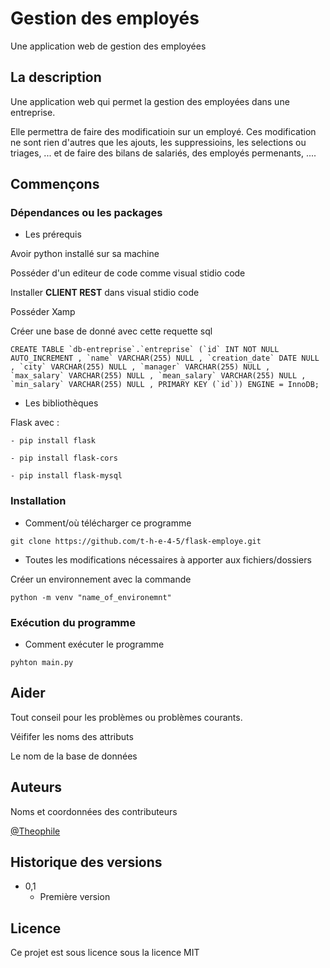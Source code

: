 # Gestion des employés

Une application web de gestion des employées

## La description

Une application web qui permet la gestion des employées dans une entreprise.

Elle permettra de faire des modificatioin sur un employé. Ces modification ne sont rien d'autres que les ajouts, les suppressioins, les selections ou triages, ... 
et de faire des bilans de salariés, des employés permenants, ....  

## Commençons

### Dépendances ou les packages 

* Les prérequis

Avoir python installé sur sa machine 

Posséder d'un editeur de code comme visual stidio code 

Installer **CLIENT REST** dans visual stidio code

Posséder Xamp 

Créer une base de donné avec cette requette sql 
```
CREATE TABLE `db-entreprise`.`entreprise` (`id` INT NOT NULL AUTO_INCREMENT , `name` VARCHAR(255) NULL , `creation_date` DATE NULL , `city` VARCHAR(255) NULL , `manager` VARCHAR(255) NULL , `max_salary` VARCHAR(255) NULL , `mean_salary` VARCHAR(255) NULL , `min_salary` VARCHAR(255) NULL , PRIMARY KEY (`id`)) ENGINE = InnoDB;
```

* Les bibliothèques 

Flask avec : 
```
- pip install flask

- pip install flask-cors

- pip install flask-mysql
```


### Installation

* Comment/où télécharger ce programme
```
git clone https://github.com/t-h-e-4-5/flask-employe.git
```
* Toutes les modifications nécessaires à apporter aux fichiers/dossiers

Créer un environnement avec la commande 
```
python -m venv "name_of_environemnt"
```

### Exécution du programme

* Comment exécuter le programme
```
pyhton main.py
```

## Aider

Tout conseil pour les problèmes ou problèmes courants.

Véififer les noms des attributs

Le nom de la base de données

## Auteurs

Noms et coordonnées des contributeurs

[@Theophile](https://wa.me/qr/NFB3M6Z66CMVB1)

## Historique des versions

* 0,1
    * Première version

## Licence

Ce projet est sous licence sous la licence MIT 
